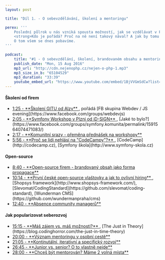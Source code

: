 ```yaml
---
layout: post

title: "Díl 1. - O sebevzdělávání, školení a mentoringu"

perex: '''
    Poslední půlrok u nás vzniká spousta možností, jak se vzdělávat v PHP. A zadarmo.<br>
    <strong>Kdo je pořádá? Proč na ně není takový nával? A jak by tomu mohl pomoc mentoring?</strong><br>
    O tom všem se dnes pobavíme.
'''

podcast:
    title: "#1 - O sebevzdělání, školení, brandovaném obsahu a mentoringu"
    publish_date: "Mon, 15 Aug 2016"
    mp3_url: "http://cdn.nejenophp.cz/nejen-o-php-1.mp3"
    mp3_size_in_b: "65104529"
    mp3_duration: "33:39"
    youtube_embed_url: "https://www.youtube.com/embed/1BjVVGmSdCw?list=PLqRXa8pInSUqxMhNhzJsV-1_FZ-YsrSYM"
---
```


#### Školení od firem  
 
- <a href="{$post['podcast']['youtube_embed_url']}&start=85&autoplay=true" target="video">
    1:25 - **Školení GITU od Alzy**
  </a>, pořádá [FB skupina Webdev / JS evening](https://www.facebook.com/groups/webdevjs)
- <a href="{$post['podcast']['youtube_embed_url']}&start=125&autoplay=true" target="video">
    2:05 - **Symfony Workshop v Plzni od iD-SIGN**
  </a>, [Jaké to bylo?](https://www.facebook.com/groups/symfony.komunita/permalink/1591564074471083/)
- <a href="{$post['podcast']['youtube_embed_url']}&start=137&autoplay=true" target="video">
    2:17 - **Komunitní srazy - přeměna přednášek na workshopy**
  </a>
- <a href="{$post['podcast']['youtube_embed_url']}&start=356&autoplay=true" target="video">
    5:56 - **Proč se lidi nehlásí na "CodeCampy"?**
  </a>, [CodeCamp](http://codecamp.cz), [Symfony škola](http://www.symfony-skola.cz)
    
#### Open-source

- <a href="{$post['podcast']['youtube_embed_url']}&start=520&autoplay=true" target="video">
    8:40 - **Open-source firem - brandovaný obsah jako forma propagace**
  </a>
- <a href="{$post['podcast']['youtube_embed_url']}&start=614&autoplay=true" target="video">
    10:14 - **První české open-source vlaštovky a jak to ovlivní hiring**
  </a>, [Shopsys framework](http://www.shopsys-framework.com/), [Slevomat/CodingStandard](https://github.com/slevomat/coding-standard), [Wunderman CMS](https://github.com/wundermanpraha/cms)
- <a href="{$post['podcast']['youtube_embed_url']}&start=760&autoplay=true" target="video">
    12:40 - **Absence community managerů**
  </a>

#### Jak popularizovat seberozvoj

- <a href="{$post['podcast']['youtube_embed_url']}&start=915&autoplay=true" target="video">
    15:15 - **Máš zájem vs. máš možnosti?**
  </a>, [The Just in Theory](https://blog.codinghorror.com/the-just-in-time-theory)
- <a href="{$post['podcast']['youtube_embed_url']}&start=1200&autoplay=true" target="video">
    20:00 - **Význam mentoringu v osobní cestě**
  </a>
- <a href="{$post['podcast']['youtube_embed_url']}&start=1265&autoplay=true" target="video">
    21:05 - **Kontinutální, iterativní a specifický rozvoj**
  </a>
- <a href="{$post['podcast']['youtube_embed_url']}&start=1605&autoplay=true" target="video">
    26:45 - **Junior vs. senior? O to vlastně nejde**
  </a>
- <a href="{$post['podcast']['youtube_embed_url']}&start=1680&autoplay=true" target="video">
    28:00 - **Chceš být mentorován? Máme 2 volná místa**
  </a>
